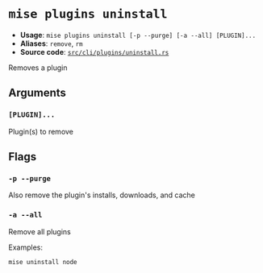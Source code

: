 # `mise plugins uninstall`

- **Usage**: `mise plugins uninstall [-p --purge] [-a --all] [PLUGIN]...`
- **Aliases**: `remove`, `rm`
- **Source code**: [`src/cli/plugins/uninstall.rs`](https://github.com/jdx/mise/blob/main/src/cli/plugins/uninstall.rs)

Removes a plugin

## Arguments

### `[PLUGIN]...`

Plugin(s) to remove

## Flags

### `-p --purge`

Also remove the plugin's installs, downloads, and cache

### `-a --all`

Remove all plugins

Examples:

    mise uninstall node
